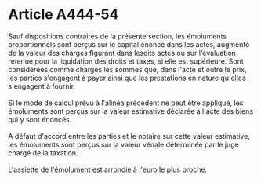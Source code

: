 # Article A444-54

Sauf dispositions contraires de la présente section, les émoluments proportionnels sont perçus sur le capital énoncé dans les actes, augmenté de la valeur des charges figurant dans lesdits actes ou sur l'évaluation retenue pour la liquidation des droits et taxes, si elle est supérieure. Sont considérées comme charges les sommes que, dans l'acte et outre le prix, les parties s'engagent à payer ainsi que les prestations en nature qu'elles s'engagent à fournir. <br/><br/> Si le mode de calcul prévu à l'alinéa précédent ne peut être appliqué, les émoluments sont perçus sur la valeur estimative déclarée à l'acte des biens qui y sont énoncés. <br/><br/> A défaut d'accord entre les parties et le notaire sur cette valeur estimative, les émoluments sont perçus sur la valeur vénale déterminée par le juge chargé de la taxation. <br/><br/> L'assiette de l'émolument est arrondie à l'euro le plus proche.